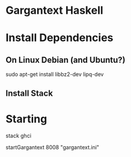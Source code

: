 # Gargantext Haskell


# Install Dependencies

## On Linux Debian (and Ubuntu?)
sudo apt-get install libbz2-dev lipq-dev

## Install Stack

# Starting

stack ghci

startGargantext 8008 "gargantext.ini"


